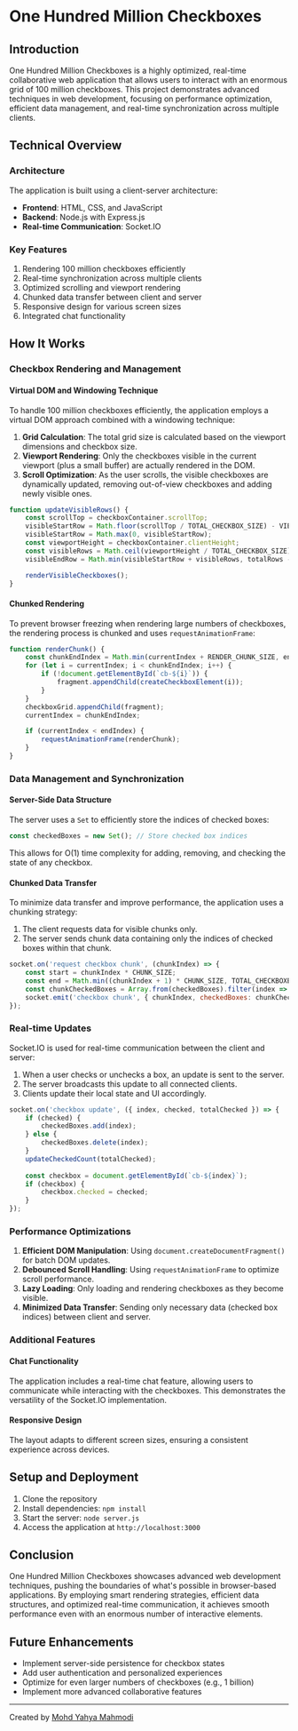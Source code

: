 # One Hundred Million Checkboxes

## Introduction

One Hundred Million Checkboxes is a highly optimized, real-time collaborative web application that allows users to interact with an enormous grid of 100 million checkboxes. This project demonstrates advanced techniques in web development, focusing on performance optimization, efficient data management, and real-time synchronization across multiple clients.

## Technical Overview

### Architecture

The application is built using a client-server architecture:

- **Frontend**: HTML, CSS, and JavaScript
- **Backend**: Node.js with Express.js
- **Real-time Communication**: Socket.IO

### Key Features

1. Rendering 100 million checkboxes efficiently
2. Real-time synchronization across multiple clients
3. Optimized scrolling and viewport rendering
4. Chunked data transfer between client and server
5. Responsive design for various screen sizes
6. Integrated chat functionality

## How It Works

### Checkbox Rendering and Management

#### Virtual DOM and Windowing Technique

To handle 100 million checkboxes efficiently, the application employs a virtual DOM approach combined with a windowing technique:

1. **Grid Calculation**: The total grid size is calculated based on the viewport dimensions and checkbox size.
2. **Viewport Rendering**: Only the checkboxes visible in the current viewport (plus a small buffer) are actually rendered in the DOM.
3. **Scroll Optimization**: As the user scrolls, the visible checkboxes are dynamically updated, removing out-of-view checkboxes and adding newly visible ones.

```javascript
function updateVisibleRows() {
    const scrollTop = checkboxContainer.scrollTop;
    visibleStartRow = Math.floor(scrollTop / TOTAL_CHECKBOX_SIZE) - VIEWPORT_BUFFER;
    visibleStartRow = Math.max(0, visibleStartRow);
    const viewportHeight = checkboxContainer.clientHeight;
    const visibleRows = Math.ceil(viewportHeight / TOTAL_CHECKBOX_SIZE) + 2 * VIEWPORT_BUFFER;
    visibleEndRow = Math.min(visibleStartRow + visibleRows, totalRows - 1);

    renderVisibleCheckboxes();
}
```

#### Chunked Rendering

To prevent browser freezing when rendering large numbers of checkboxes, the rendering process is chunked and uses `requestAnimationFrame`:

```javascript
function renderChunk() {
    const chunkEndIndex = Math.min(currentIndex + RENDER_CHUNK_SIZE, endIndex);
    for (let i = currentIndex; i < chunkEndIndex; i++) {
        if (!document.getElementById(`cb-${i}`)) {
            fragment.appendChild(createCheckboxElement(i));
        }
    }
    checkboxGrid.appendChild(fragment);
    currentIndex = chunkEndIndex;

    if (currentIndex < endIndex) {
        requestAnimationFrame(renderChunk);
    }
}
```

### Data Management and Synchronization

#### Server-Side Data Structure

The server uses a `Set` to efficiently store the indices of checked boxes:

```javascript
const checkedBoxes = new Set(); // Store checked box indices
```

This allows for O(1) time complexity for adding, removing, and checking the state of any checkbox.

#### Chunked Data Transfer

To minimize data transfer and improve performance, the application uses a chunking strategy:

1. The client requests data for visible chunks only.
2. The server sends chunk data containing only the indices of checked boxes within that chunk.

```javascript
socket.on('request checkbox chunk', (chunkIndex) => {
    const start = chunkIndex * CHUNK_SIZE;
    const end = Math.min((chunkIndex + 1) * CHUNK_SIZE, TOTAL_CHECKBOXES);
    const chunkCheckedBoxes = Array.from(checkedBoxes).filter(index => index >= start && index < end);
    socket.emit('checkbox chunk', { chunkIndex, checkedBoxes: chunkCheckedBoxes });
});
```

### Real-time Updates

Socket.IO is used for real-time communication between the client and server:

1. When a user checks or unchecks a box, an update is sent to the server.
2. The server broadcasts this update to all connected clients.
3. Clients update their local state and UI accordingly.

```javascript
socket.on('checkbox update', ({ index, checked, totalChecked }) => {
    if (checked) {
        checkedBoxes.add(index);
    } else {
        checkedBoxes.delete(index);
    }
    updateCheckedCount(totalChecked);
    
    const checkbox = document.getElementById(`cb-${index}`);
    if (checkbox) {
        checkbox.checked = checked;
    }
});
```

### Performance Optimizations

1. **Efficient DOM Manipulation**: Using `document.createDocumentFragment()` for batch DOM updates.
2. **Debounced Scroll Handling**: Using `requestAnimationFrame` to optimize scroll performance.
3. **Lazy Loading**: Only loading and rendering checkboxes as they become visible.
4. **Minimized Data Transfer**: Sending only necessary data (checked box indices) between client and server.

### Additional Features

#### Chat Functionality

The application includes a real-time chat feature, allowing users to communicate while interacting with the checkboxes. This demonstrates the versatility of the Socket.IO implementation.

#### Responsive Design

The layout adapts to different screen sizes, ensuring a consistent experience across devices.

## Setup and Deployment

1. Clone the repository
2. Install dependencies: `npm install`
3. Start the server: `node server.js`
4. Access the application at `http://localhost:3000`

## Conclusion

One Hundred Million Checkboxes showcases advanced web development techniques, pushing the boundaries of what's possible in browser-based applications. By employing smart rendering strategies, efficient data structures, and optimized real-time communication, it achieves smooth performance even with an enormous number of interactive elements.

## Future Enhancements

- Implement server-side persistence for checkbox states
- Add user authentication and personalized experiences
- Optimize for even larger numbers of checkboxes (e.g., 1 billion)
- Implement more advanced collaborative features

---

Created by [Mohd Yahya Mahmodi](https://github.com/MohdYahyaMahmodi)
